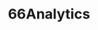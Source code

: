 ---
logohandle: 66analytics
sort: 66analytics
title: 66Analytics
twitter: https://x.com/altumcode
website: https://66analytics.com/
---
